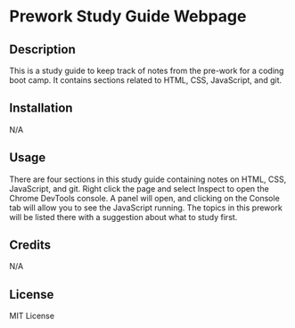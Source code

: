 # Prework Study Guide Webpage

## Description

This is a study guide to keep track of notes from the pre-work for a coding boot camp. It contains sections related to HTML, CSS, JavaScript, and git. 

## Installation

N/A

## Usage

There are four sections in this study guide containing notes on HTML, CSS, JavaScript, and git. Right click the page and select Inspect to open the Chrome DevTools console. A panel will open, and clicking on the Console tab will allow you to see the JavaScript running. The topics in this prework will be listed there with a suggestion about what to study first. 

## Credits

N/A

## License

MIT License

